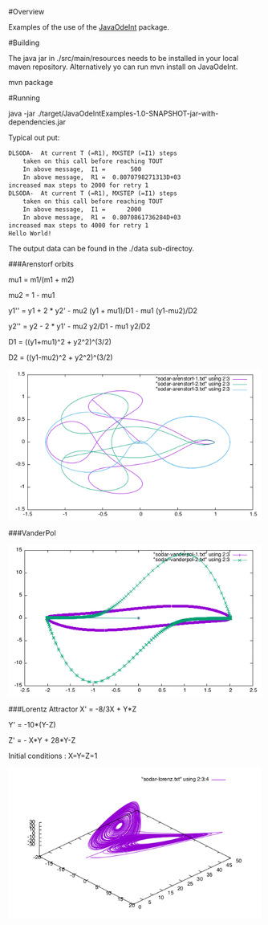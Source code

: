 #Overview

Examples of the use of the [JavaOdeInt](https://github.com/fons/JavaOdeInt) package.


#Building

The java jar in ./src/main/resources needs to be installed in your local maven repository.
Alternatively yo can run mvn install on JavaOdeInt.

mvn package

#Running

java -jar ./target/JavaOdeIntExamples-1.0-SNAPSHOT-jar-with-dependencies.jar

Typical out put:

 
    DLSODA-  At current T (=R1), MXSTEP (=I1) steps
        taken on this call before reaching TOUT
        In above message,  I1 =       500
        In above message,  R1 =  0.8070798271313D+03
    increased max steps to 2000 for retry 1
    DLSODA-  At current T (=R1), MXSTEP (=I1) steps
        taken on this call before reaching TOUT
        In above message,  I1 =      2000
        In above message,  R1 =  0.8070861736284D+03
    increased max steps to 4000 for retry 1
    Hello World!


The output data can be found in the ./data sub-directoy.


###Arenstorf orbits

mu1 = m1/(m1 + m2)

mu2 = 1 - mu1
 
y1'' = y1 + 2 \* y2' - mu2 (y1 + mu1)/D1 - mu1 (y1-mu2)/D2

y2'' = y2 - 2 \* y1' - mu2 y2/D1 - mu1 y2/D2

D1 = ((y1+mu1)^2 + y2^2)^(3/2)

D2 = ((y1-mu2)^2 + y2^2)^(3/2)

![arenstorf orbit](/images/arenstorf-1.png)

###VanderPol

![vanderpol ](/images/vanderpol.png)

###Lorentz Attractor
X' = -8/3X + Y\*Z

Y' = -10\*(Y-Z)

Z' = - X\*Y + 28\*Y-Z

Initial conditions : X=Y=Z=1

![lorentz 3d](/images/lorentz-3.png)